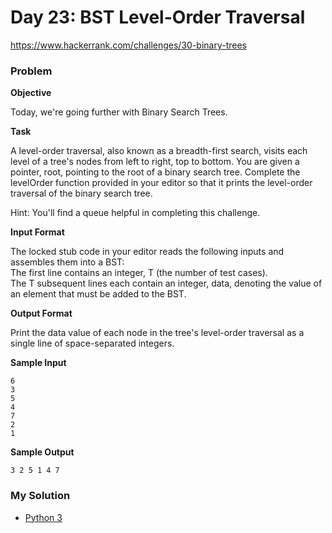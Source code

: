 # Day 23: BST Level-Order Traversal

https://www.hackerrank.com/challenges/30-binary-trees

### Problem

**Objective**  

Today, we're going further with Binary Search Trees. 

**Task**

A level-order traversal, also known as a breadth-first search, visits each level of a tree's nodes from left to right, top to bottom. You are given a pointer, root, pointing to the root of a binary search tree. Complete the levelOrder function provided in your editor so that it prints the level-order traversal of the binary search tree.  

Hint: You'll find a queue helpful in completing this challenge.

**Input Format**

The locked stub code in your editor reads the following inputs and assembles them into a BST:  
The first line contains an integer, T (the number of test cases).  
The T subsequent lines each contain an integer, data, denoting the value of an element that must be added to the BST.  

**Output Format**

Print the data value of each node in the tree's level-order traversal as a single line of  space-separated integers.

**Sample Input**

```
6
3
5
4
7
2
1
```

**Sample Output**

```
3 2 5 1 4 7 
```

### My Solution

- [Python 3](python3.py)